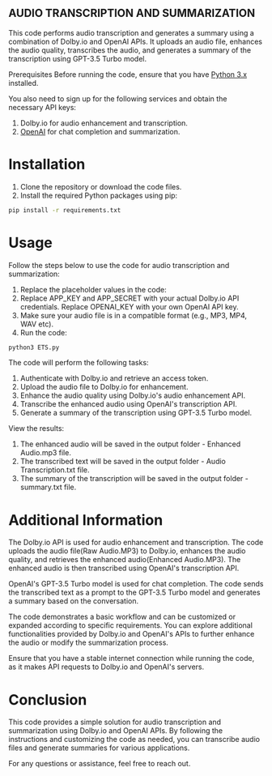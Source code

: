 ## AUDIO TRANSCRIPTION AND SUMMARIZATION

This code performs audio transcription and generates a summary using a combination of Dolby.io and OpenAI APIs. It uploads an audio file, enhances the audio quality, transcribes the audio, and generates a summary of the transcription using GPT-3.5 Turbo model.

Prerequisites
Before running the code, ensure that you have [Python 3.x](https://www.python.org/downloads/) installed.

You also need to sign up for the following services and obtain the necessary API keys:

1. Dolby.io for audio enhancement and transcription.
2. [OpenAI](https://openai.com/) for chat completion and summarization.

# Installation

1. Clone the repository or download the code files.
2. Install the required Python packages using pip:

```sh
pip install -r requirements.txt
```

# Usage

Follow the steps below to use the code for audio transcription and summarization:

1. Replace the placeholder values in the code:
2. Replace APP_KEY and APP_SECRET with your actual Dolby.io API credentials.
   Replace OPENAI_KEY with your own OpenAI API key.
3. Make sure your audio file is in a compatible format (e.g., MP3, MP4, WAV etc).
4. Run the code:

```sh
python3 ETS.py
```

The code will perform the following tasks:

1. Authenticate with Dolby.io and retrieve an access token.
2. Upload the audio file to Dolby.io for enhancement.
3. Enhance the audio quality using Dolby.io's audio enhancement API.
4. Transcribe the enhanced audio using OpenAI's transcription API.
5. Generate a summary of the transcription using GPT-3.5 Turbo model.

View the results:

1. The enhanced audio will be saved in the output folder - Enhanced Audio.mp3 file.
2. The transcribed text will be saved in the output folder - Audio Transcription.txt file.
3. The summary of the transcription will be saved in the output folder - summary.txt file.

# Additional Information

The Dolby.io API is used for audio enhancement and transcription. The code uploads the audio file(Raw Audio.MP3) to Dolby.io, enhances the audio quality, and retrieves the enhanced audio(Enhanced Audio.MP3). The enhanced audio is then transcribed using OpenAI's transcription API.

OpenAI's GPT-3.5 Turbo model is used for chat completion. The code sends the transcribed text as a prompt to the GPT-3.5 Turbo model and generates a summary based on the conversation.

The code demonstrates a basic workflow and can be customized or expanded according to specific requirements. You can explore additional functionalities provided by Dolby.io and OpenAI's APIs to further enhance the audio or modify the summarization process.

Ensure that you have a stable internet connection while running the code, as it makes API requests to Dolby.io and OpenAI's servers.

# Conclusion

This code provides a simple solution for audio transcription and summarization using Dolby.io and OpenAI APIs. By following the instructions and customizing the code as needed, you can transcribe audio files and generate summaries for various applications.

For any questions or assistance, feel free to reach out.
